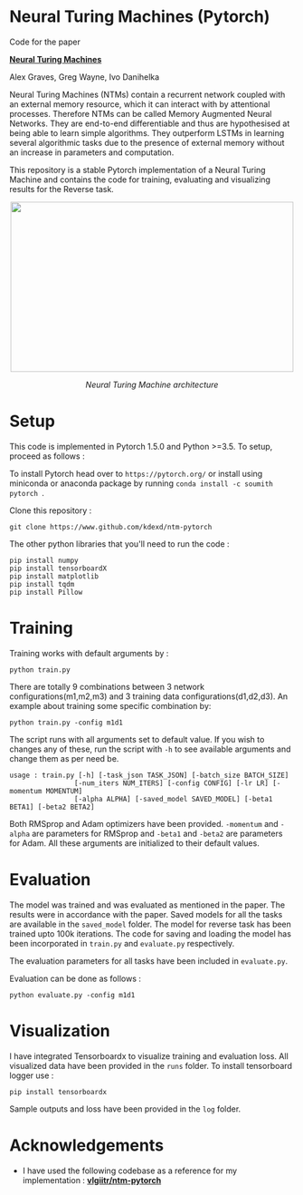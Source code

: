 Neural Turing Machines (Pytorch)
=================================
Code for the paper

**[Neural Turing Machines][1]**

Alex Graves, Greg Wayne, Ivo Danihelka

[1]: https://arxiv.org/abs/1410.5401
Neural Turing Machines (NTMs) contain a recurrent network coupled with an external memory resource, which it can interact with by attentional processes. Therefore NTMs can be called Memory Augmented Neural Networks. They are end-to-end differentiable and thus are hypothesised at being able to learn simple algorithms. They outperform LSTMs in learning several algorithmic tasks due to the presence of external memory without an increase in parameters and computation.

This repository is a stable Pytorch implementation of a Neural Turing Machine and contains the code for training, evaluating and visualizing results for the Reverse task.

<p align="center">
<img width="500" height="300" src="https://www.researchgate.net/profile/Gabriel_Makdah/publication/279864730/figure/fig3/AS:372237233344513@1465759680918/Neural-Turing-Machine-architecture-The-controller-or-neural-network-receives-the-input.png">
</p>
<p align="center">
<em> Neural Turing Machine architecture </em>
</p>

Setup
=================================
This code is implemented in Pytorch 1.5.0 and Python >=3.5. To setup, proceed as follows :

To install Pytorch head over to ```https://pytorch.org/``` or install using miniconda or anaconda package by running 
```conda install -c soumith pytorch ```.

Clone this repository :

```
git clone https://www.github.com/kdexd/ntm-pytorch
```

The other python libraries that you'll need to run the code :
```
pip install numpy 
pip install tensorboardX
pip install matplotlib
pip install tqdm
pip install Pillow
```

Training
================================
Training works with default arguments by :
```
python train.py
```
There are totally 9 combinations between 3 network configurations(m1,m2,m3) and 3 training data configurations(d1,d2,d3). An example about training some specific combination by:
```
python train.py -config m1d1
```
The script runs with all arguments set to default value. If you wish to changes any of these, run the script with ```-h``` to see available arguments and change them as per need be.
```
usage : train.py [-h] [-task_json TASK_JSON] [-batch_size BATCH_SIZE] 
                [-num_iters NUM_ITERS] [-config CONFIG] [-lr LR] [-momentum MOMENTUM]
                [-alpha ALPHA] [-saved_model SAVED_MODEL] [-beta1 BETA1] [-beta2 BETA2]
```
Both RMSprop and Adam optimizers have been provided. ```-momentum``` and ```-alpha``` are parameters for RMSprop and ```-beta1``` and ```-beta2``` are parameters for Adam. All these arguments are initialized to their default values.


Evaluation
===============================
The model was trained and was evaluated as mentioned in the paper. The results were in accordance with the paper. Saved models for all the tasks are available in the ```saved_model``` folder. The model for reverse task has been trained upto 100k iterations. The code for saving and loading the model has been incorporated in ```train.py``` and ```evaluate.py``` respectively.

The evaluation parameters for all tasks have been included in ```evaluate.py```.

Evaluation can be done as follows :
```
python evaluate.py -config m1d1
```

Visualization
===============================
I have integrated Tensorboardx to visualize training and evaluation loss. All visualized data have been provided in the ```runs``` folder. To install tensorboard logger use :
```
pip install tensorboardx
```
Sample outputs and loss have been provided in the ```log``` folder.

Acknowledgements
===============================
- I have used the following codebase as a reference for my implementation : **[vlgiitr/ntm-pytorch][2]**  

[2]:https://github.com/vlgiitr/ntm-pytorch


